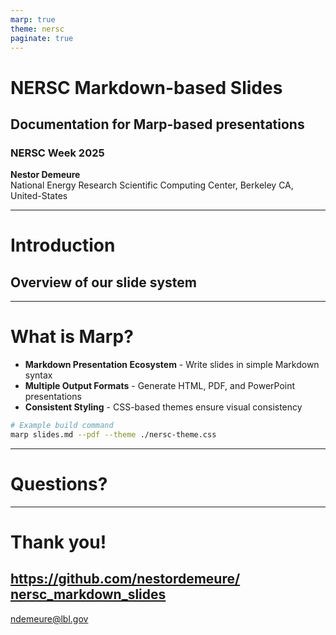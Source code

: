 ```yaml
---
marp: true
theme: nersc
paginate: true
---
```


<!-- _class: title -->

# **NERSC Markdown-based Slides**
## Documentation for Marp-based presentations
### NERSC Week 2025

<div class="authors">
<strong>Nestor Demeure</strong><br>
National Energy Research Scientific Computing Center, Berkeley CA, United-States
</div>

---

<!-- _class: section-title -->

# Introduction
## Overview of our slide system

---

# What is Marp?
- **Markdown Presentation Ecosystem** - Write slides in simple Markdown syntax
- **Multiple Output Formats** - Generate HTML, PDF, and PowerPoint presentations
- **Consistent Styling** - CSS-based themes ensure visual consistency

```bash
# Example build command
marp slides.md --pdf --theme ./nersc-theme.css
````

---

<!-- _class: question -->

# **Questions?**

---

<!-- _class: thanks -->

# **Thank you!**

## [https://github.com/nestordemeure/<br>nersc_markdown_slides](https://github.com/nestordemeure/nersc_markdown_slides)

ndemeure@lbl.gov